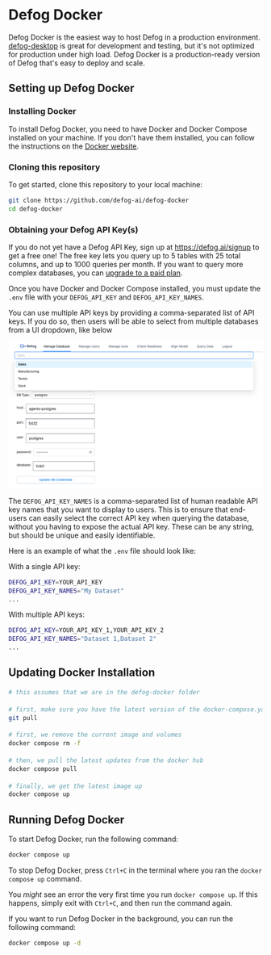 # Defog Docker

Defog Docker is the easiest way to host Defog in a production environment. [defog-desktop](https://github.com/defog-ai/defog-desktop) is great for development and testing, but it's not optimized for production under high load. Defog Docker is a production-ready version of Defog that's easy to deploy and scale.

## Setting up Defog Docker

### Installing Docker
To install Defog Docker, you need to have Docker and Docker Compose installed on your machine. If you don't have them installed, you can follow the instructions on the [Docker website](https://docs.docker.com/get-docker/).

### Cloning this repository
To get started, clone this repository to your local machine:

```bash
git clone https://github.com/defog-ai/defog-docker
cd defog-docker
```

### Obtaining your Defog API Key(s)
If you do not yet have a Defog API Key, sign up at https://defog.ai/signup to get a free one! The free key lets you query up to 5 tables with 25 total columns, and up to 1000 queries per month. If you want to query more complex databases, you can [upgrade to a paid plan](https://defog.ai/pricing).

Once you have Docker and Docker Compose installed, you must update the `.env` file with your `DEFOG_API_KEY` and `DEFOG_API_KEY_NAMES`.

You can use multiple API keys by providing a comma-separated list of API keys. If you do so, then users will be able to select from multiple databases from a UI dropdown, like below

![Defog API Key Dropdown](./multiple-api-keys.png)

The `DEFOG_API_KEY_NAMES` is a comma-separated list of human readable API key names that you want to display to users. This is to ensure that end-users can easily select the correct API key when querying the database, without you having to expose the actual API key. These can be any string, but should be unique and easily identifiable.

Here is an example of what the `.env` file should look like:

With a single API key:
```bash
DEFOG_API_KEY=YOUR_API_KEY
DEFOG_API_KEY_NAMES="My Dataset"
...
```

With multiple API keys:
```bash
DEFOG_API_KEY=YOUR_API_KEY_1,YOUR_API_KEY_2
DEFOG_API_KEY_NAMES="Dataset 1,Dataset 2"
...
```

## Updating Docker Installation

```bash
# this assumes that we are in the defog-docker folder

# first, make sure you have the latest version of the docker-compose.yaml and .env files
git pull

# first, we remove the current image and volumes
docker compose rm -f

# then, we pull the latest updates from the docker hub
docker compose pull

# finally, we get the latest image up
docker compose up
```

## Running Defog Docker

To start Defog Docker, run the following command:

```bash
docker compose up
```

To stop Defog Docker, press `Ctrl+C` in the terminal where you ran the `docker compose up` command.

You _might_ see an error the very first time you run `docker compose up`. If this happens, simply exit with `Ctrl+C`, and then run the command again.

If you want to run Defog Docker in the background, you can run the following command:

```bash
docker compose up -d
```
